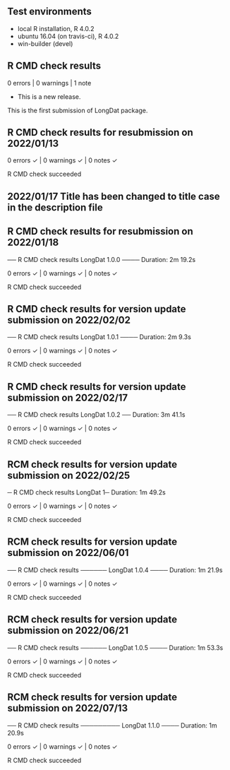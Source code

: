 ## Test environments
* local R installation, R 4.0.2
* ubuntu 16.04 (on travis-ci), R 4.0.2
* win-builder (devel)

## R CMD check results 

0 errors | 0 warnings | 1 note

* This is a new release.

This is the first submission of LongDat package.

## R CMD check results for resubmission on 2022/01/13

0 errors ✓ | 0 warnings ✓ | 0 notes ✓

R CMD check succeeded

## 2022/01/17 Title has been changed to title case in the description file

## R CMD check results for resubmission on 2022/01/18
── R CMD check results  LongDat 1.0.0 ────
Duration: 2m 19.2s

0 errors ✓ | 0 warnings ✓ | 0 notes ✓

R CMD check succeeded

## R CMD check results for version update submission on 2022/02/02
── R CMD check results  LongDat 1.0.1 ────
Duration: 2m 9.3s

0 errors ✓ | 0 warnings ✓ | 0 notes ✓

R CMD check succeeded

## R CMD check results for version update submission on 2022/02/17
── R CMD check results  LongDat 1.0.2 ──
Duration: 3m 41.1s

0 errors ✓ | 0 warnings ✓ | 0 notes ✓

R CMD check succeeded

## RCM check results for version update submission on 2022/02/25
─ R CMD check results  LongDat 1─
Duration: 1m 49.2s

0 errors ✓ | 0 warnings ✓ | 0 notes ✓

R CMD check succeeded

## RCM check results for version update submission on 2022/06/01
── R CMD check results ────── LongDat 1.0.4 ────
Duration: 1m 21.9s

0 errors ✓ | 0 warnings ✓ | 0 notes ✓

R CMD check succeeded

## RCM check results for version update submission on 2022/06/21
── R CMD check results ────── LongDat 1.0.5 ────
Duration: 1m 53.3s

0 errors ✓ | 0 warnings ✓ | 0 notes ✓

R CMD check succeeded

## RCM check results for version update submission on 2022/07/13
── R CMD check results ───────── LongDat 1.1.0 ────
Duration: 1m 20.9s

0 errors ✓ | 0 warnings ✓ | 0 notes ✓

R CMD check succeeded


